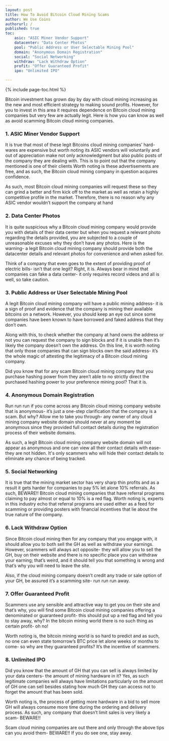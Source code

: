 ```yaml
---
layout: post
title: How To Avoid Bitcoin Cloud Mining Scams
author: We Use Coins
authorurl: /
published: true
toc:
	asic: "ASIC Miner Vendor Support"
	datacenter: "Data Center Photos"
	pool: "Public Address or User Selectable Mining Pool"
	domain: "Anonymous Domain Registration"
	social: "Social Networking"
	withdraw: "Lack Withdraw Option"
	profit: "Offer Guaranteed Profit"
	ipo: "Unlimited IPO"

---
```


{% include page-toc.html %}
<p>Bitcoin investment has grown day by day with cloud mining increasing as the new and most efficient strategy to making sound profits. However, for you to invest in this area it requires dependence on Bitcoin cloud mining companies but very few are actually legit. Here is how you can know as well as avoid scamming Bitcoin cloud mining companies. 
<p><h3><b>1. </b><a name="asic" class="anchor">ASIC Miner Vendor Support</a></h3>
<p>It is true that most of these legit Bitcoins cloud mining companies’ hard-wares are expensive but worth noting its ASIC vendors will voluntarily and out of appreciation make not only acknowledgment but also public posts of the company they are dealing with. This is to point out that the company mentioned is one of their clients Worth noting is these advertisements are free, and as such, the Bitcoin cloud mining company in question acquires confidence.
<p>As such, most Bitcoin cloud mining companies will request these so they can grind a better and firm kick off to the market as well as retain a highly competitive profile in the market. Therefore, there is no reason why any ASIC vendor wouldn’t support the company at hand 
<p><h3><b>2. </b><a name="datacenter" class="anchor">Data Center Photos</a></h3>
<p>It is quite suspicious why a Bitcoin cloud mining company would provide you with details of their data center but when you request a relevant photo regarding the details provided, you are subjected to a couple of unreasonable excuses why they don’t have any photos. Here is the warning- a legit Bitcoin cloud mining company should provide both the datacenter details and relevant photos for convenience and when asked for.
<p>Think of a company that even goes to the extent of providing proof of electric bills- isn’t that one legit? Right, it is. Always bear in mind that companies can fake a data center- it only requires record videos and all is well, so take caution. 
<p><h3><b>3. </b><a name="pool" class="anchor">Public Address or User Selectable Mining Pool</a></h3>
<p>A legit Bitcoin cloud mining company will have a public mining address- it is a sign of proof and evidence that the company is mining their available bitcoins on a network. However, you should keep an eye out since some companies have been known to have borrowed and faked address that they don’t own.
<p>Along with this, to check whether the company at hand owns the address or not you can request the company to sign blocks and if it is unable then it’s likely the company doesn’t own the address. On this line, it is worth noting that only those companies that can sign blocks own the said address- it’s the whole magic of attesting the legitimacy of a Bitcoin cloud mining company.
<p>Did you know that for any scam Bitcoin cloud mining company that you purchase hashing power from they aren’t able to no strictly direct the purchased hashing power to your preference mining pool? That it is. 
<p><h3><b>4. </b><a name="domain" class="anchor">Anonymous Domain Registration</a></h3>
<p>Run run run if you come across any Bitcoin cloud mining company website that is anonymous- it’s just a one-step clarification that the company is a scam. But why? Allow me to take you through- any owner of any cloud mining company website domain should never at any moment be anonymous since they provided full contact details during the registration process of their website domains.
<p>As such, a legit Bitcoin cloud mining company website domain will not appear as anonymous and one can view all their contact details with ease- they are not hidden. It's only scammers who will hide their contact details to eliminate any chance of being tracked. 
<p><h3><b>5. </b><a name="social" class="anchor">Social Networking</a></h3>
<p>It is true that the mining market sector has very sharp thin profits and as a result it gets harder for companies to pay 5% let alone 10% referrals. As such, BEWARE!! Bitcoin cloud mining companies that have referral programs claiming to pay almost or equal to 10% is a red flag. Worth noting is, experts in this industry echo that referral programs are used either as a feed for scamming or providing posters with financial incentives that lie about the true nature of the company. 
<p><h3><b>6. </b><a name="withdraw" class="anchor">Lack Withdraw Option</a></h3>
<p>Since Bitcoin cloud mining then for any company that you engage with, it should allow you to both sell the GH as well as withdraw your earnings. However, scammers will always act opposite- they will allow you to sell the GH, buy on their website and there is no specific place you can withdraw your earning; that’s weird, and it should tell you that something is wrong and that’s why you will need to leave the site.
<p>Also, if the cloud mining company doesn’t credit any trade or sale option of your GH, be assured it’s a scamming site- run run run away. 
<p><h3><b>7. </b><a name="profit" class="anchor">Offer Guaranteed Profit</a></h3>
<p>Scammers use any sensible and attractive way to get you on their site and that’s why, you will find some Bitcoin cloud mining companies offering a denominated or guaranteed profit- this should put up a red flag and tell you to stay away, why? In the bitcoin mining world there is no such thing as certain profit- oh no!
<p>Worth noting is, the bitcoin mining world is so hard to predict and as such, no one can even state tomorrow’s BTC price let alone weeks or months to come- so why are they guaranteed profits? It’s the incentive of scammers. 
<p><h3><b>8. </b><a name="ipo" class="anchor">Unlimited IPO</a></h3>
<p>Did you know that the amount of GH that you can sell is always limited by your data centers- the amount of mining hardware in it? Yes, as such legitimate companies will always have limitations particularly on the amount of GH one can sell besides stating how much GH they can access not to forget the amount that has been sold.
<p>Worth noting is, the process of getting more hardware in a bid to sell more GH will always consume more time during the ordering and delivery process. As such, any company that doesn’t limit sales is very likely a scam- BEWARE!! 
<p>Scam cloud mining companies are out there and only through the above tips can you avoid them- BEWARE!! If you do see one, stay away.